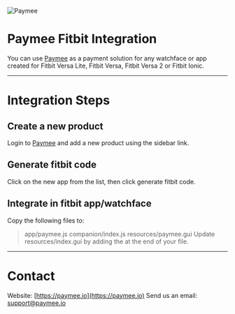 ![Paymee](https://www.paymee.io/img/logo.png "paymee.io")

# Paymee Fitbit Integration

You can use [Paymee](https://paymee.io) as a payment solution for any watchface or app created for Fitbit Versa Lite, Fitbit Versa, Fitbit Versa 2 or Fitbit Ionic.

---

# Integration Steps

## Create a new product
Login to [Paymee](https://paymee.io) and add a new product using the sidebar link.

## Generate fitbit code
Click on the new app from the list, then click generate fitbit code.

## Integrate in fitbit app/watchface
Copy the following files to:
> app/paymee.js
> companion/index.js
> resources/paymee.gui
> Update resources/index.gui by adding the <use id="paymee"/> at the end of your file.

---

# Contact

Website: [https://paymee.io](https://paymee.io)
Send us an email: [support@paymee.io](mailto:support@paymee.io)
